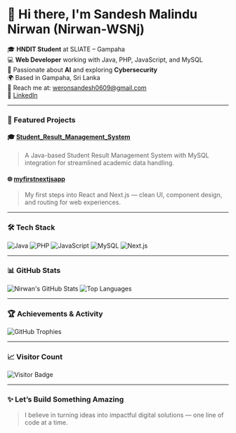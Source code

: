 # 👋 Hi there, I'm Sandesh Malindu Nirwan (Nirwan-WSNj) 

🎓 **HNDIT Student** at SLIATE – Gampaha  
💻 **Web Developer** working with Java, PHP, JavaScript, and MySQL  
🧠 Passionate about **AI** and exploring **Cybersecurity**  
🌍 Based in Gampaha, Sri Lanka  
📧 Reach me at: weronsandesh0609@gmail.com  
🔗 [LinkedIn](https://www.linkedin.com/in/sandesh-nirwan-382184204)

---

### 🚀 Featured Projects

#### 🎓 [Student_Result_Management_System](https://github.com/Nirwan-WSNj/Student_Result_Management_System)
> A Java-based Student Result Management System with MySQL integration for streamlined academic data handling.

#### 🌐 [myfirstnextjsapp](https://github.com/Nirwan-WSNj/myfirstnextjsapp)
> My first steps into React and Next.js — clean UI, component design, and routing for web experiences.

---

### 🛠️ Tech Stack

![Java](https://img.shields.io/badge/Java-ED8B00?style=for-the-badge&logo=java&logoColor=white)
![PHP](https://img.shields.io/badge/PHP-777BB4?style=for-the-badge&logo=php&logoColor=white)
![JavaScript](https://img.shields.io/badge/JavaScript-F7DF1E?style=for-the-badge&logo=javascript&logoColor=black)
![MySQL](https://img.shields.io/badge/MySQL-00758F?style=for-the-badge&logo=mysql&logoColor=white)
![Next.js](https://img.shields.io/badge/Next.js-000000?style=for-the-badge&logo=nextdotjs&logoColor=white)

---

### 📊 GitHub Stats

![Nirwan's GitHub Stats](https://github-readme-stats.vercel.app/api?username=Nirwan-WSNj&show_icons=true&theme=radical)
![Top Languages](https://github-readme-stats.vercel.app/api/top-langs/?username=Nirwan-WSNj&layout=compact&theme=radical)

---

### 🏆 Achievements & Activity

![GitHub Trophies](https://github-profile-trophy.vercel.app/?username=Nirwan-WSNj&theme=gruvbox)

<!--START_SECTION:activity-->
<!--END_SECTION:activity-->

---

### 📈 Visitor Count

![Visitor Badge](https://komarev.com/ghpvc/?username=Nirwan-WSNj&color=blue&style=flat)

---

### ✨ Let’s Build Something Amazing

> I believe in turning ideas into impactful digital solutions — one line of code at a time.
